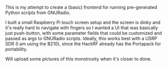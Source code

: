 This is my attempt to create a (basic) frontend for running pre-generated Python scripts from GNURadio.

I built a small Raspberry Pi touch screen setup and the screen is dinky and it's really hard to navigate with fingers so I wanted a UI that was basically just push-button, with some parameter fields that could be customized and passed as args to GNURadio scripts.  Ideally, this works best with a USRP SDR (I am using the B210), since the HackRF already has the Portapack for portability.  

Will upload some pictures of this monstrosity when it's closer to done.
